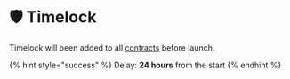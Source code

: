 # 🛡️ Timelock

Timelock will been added to all [contracts](../tokenomics/contracts.md) before launch.

{% hint style="success" %}
Delay: **24 hours** from the start
{% endhint %}

